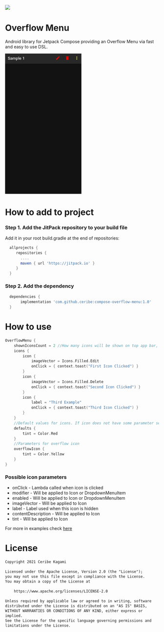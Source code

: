 [![](https://jitpack.io/v/ceribe/compose-overflow-menu.svg)](https://jitpack.io/#ceribe/compose-overflow-menu)

# Overflow Menu
Android library for Jetpack Compose providing an Overflow Menu via fast and easy to use DSL.

<img src="art/Sample1.gif" width="250"/>

# How to add to project
### Step 1. Add the JitPack repository to your build file
Add it in your root build.gradle at the end of repositories:
```gradle
  allprojects {
     repositories {
       ....
       maven { url 'https://jitpack.io' }
     }
  }
```
### Step 2. Add the dependency
```gradle
  dependencies {
       implementation 'com.github.ceribe:compose-overflow-menu:1.0'
  }
```

# How to use
```kotlin 
OverflowMenu {
    shownIconsCount = 2 //How many icons will be shown on top app bar, rest will be hidden under overflow icon
    icons {
        icon {
            imageVector = Icons.Filled.Edit
            onClick = { context.toast("First Icon Clicked") }
        }
        icon {
            imageVector = Icons.Filled.Delete
            onClick = { context.toast("Second Icon Clicked") }
        }
        icon {
            label = "Third Example"
            onClick = { context.toast("Third Icon Clicked") }
        }
    }
    //Default values for icons. If icon does not have some parameter set it will use the one from defaults
    defaults {
        tint = Color.Red
    }
    //Parameters for overflow icon
    overflowIcon {
        tint = Color.Yellow
    }
}
```
### Possible icon parameters
- onClick - Lambda called when icon is clicked
- modifier - Will be applied to Icon or DropdownMenuItem
- enabled - Will be applied to Icon or DropdownMenuItem
- imageVector - Will be applied to Icon
- label - Label used when this icon is hidden
- contentDescription - Will be applied to Icon
- tint - Will be applied to Icon


For more in examples check [here](https://github.com/ceribe/compose-overflow-menu/blob/master/sample/src/main/java/com/ceribe/compose/sample/MainActivity.kt)

# License
```
Copyright 2021 Ceribe Kagami

Licensed under the Apache License, Version 2.0 (the "License");
you may not use this file except in compliance with the License.
You may obtain a copy of the License at

    https://www.apache.org/licenses/LICENSE-2.0

Unless required by applicable law or agreed to in writing, software
distributed under the License is distributed on an "AS IS" BASIS,
WITHOUT WARRANTIES OR CONDITIONS OF ANY KIND, either express or implied.
See the License for the specific language governing permissions and
limitations under the License.
```
